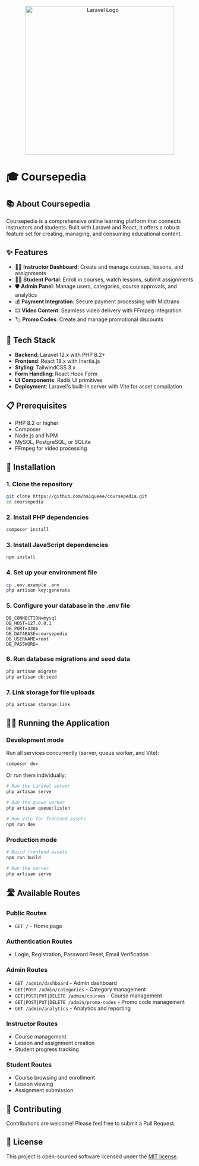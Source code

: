 <p align="center"><img src="https://raw.githubusercontent.com/laravel/art/master/logo-lockup/5%20SVG/2%20CMYK/1%20Full%20Color/laravel-logolockup-cmyk-red.svg" width="400" alt="Laravel Logo"></p>

# 🎓 Coursepedia

## 📚 About Coursepedia

Coursepedia is a comprehensive online learning platform that connects instructors and students. Built with Laravel and React, it offers a robust feature set for creating, managing, and consuming educational content.

## ✨ Features

- 👨‍🏫 **Instructor Dashboard**: Create and manage courses, lessons, and assignments
- 👨‍🎓 **Student Portal**: Enroll in courses, watch lessons, submit assignments
- 🛡️ **Admin Panel**: Manage users, categories, course approvals, and analytics
- 💰 **Payment Integration**: Secure payment processing with Midtrans
- 🎞️ **Video Content**: Seamless video delivery with FFmpeg integration
- 🏷️ **Promo Codes**: Create and manage promotional discounts

## 🚀 Tech Stack

- **Backend**: Laravel 12.x with PHP 8.2+
- **Frontend**: React 18.x with Inertia.js
- **Styling**: TailwindCSS 3.x
- **Form Handling**: React Hook Form
- **UI Components**: Radix UI primitives
- **Deployment**: Laravel's built-in server with Vite for asset compilation

## 📋 Prerequisites

- PHP 8.2 or higher
- Composer
- Node.js and NPM
- MySQL, PostgreSQL, or SQLite
- FFmpeg for video processing

## 🔧 Installation

### 1. Clone the repository

```bash
git clone https://github.com/baiqueee/coursepedia.git
cd coursepedia
```

### 2. Install PHP dependencies

```bash
composer install
```

### 3. Install JavaScript dependencies

```bash
npm install
```

### 4. Set up your environment file

```bash
cp .env.example .env
php artisan key:generate
```

### 5. Configure your database in the .env file

```
DB_CONNECTION=mysql
DB_HOST=127.0.0.1
DB_PORT=3306
DB_DATABASE=coursepedia
DB_USERNAME=root
DB_PASSWORD=
```

### 6. Run database migrations and seed data

```bash
php artisan migrate
php artisan db:seed
```

### 7. Link storage for file uploads

```bash
php artisan storage:link
```

## 🏃‍♂️ Running the Application

### Development mode

Run all services concurrently (server, queue worker, and Vite):

```bash
composer dev
```

Or run them individually:

```bash
# Run the Laravel server
php artisan serve

# Run the queue worker
php artisan queue:listen

# Run Vite for frontend assets
npm run dev
```

### Production mode

```bash
# Build frontend assets
npm run build

# Run the server
php artisan serve
```

## 🛣️ Available Routes

### Public Routes

- `GET /` - Home page

### Authentication Routes

- Login, Registration, Password Reset, Email Verification

### Admin Routes

- `GET /admin/dashboard` - Admin dashboard
- `GET|POST /admin/categories` - Category management
- `GET|POST|PUT|DELETE /admin/courses` - Course management
- `GET|POST|PUT|DELETE /admin/promo-codes` - Promo code management
- `GET /admin/analytics` - Analytics and reporting

### Instructor Routes

- Course management
- Lesson and assignment creation
- Student progress tracking

### Student Routes

- Course browsing and enrollment
- Lesson viewing
- Assignment submission

## 🤝 Contributing

Contributions are welcome! Please feel free to submit a Pull Request.

## 📝 License

This project is open-sourced software licensed under the [MIT license](https://opensource.org/licenses/MIT).
